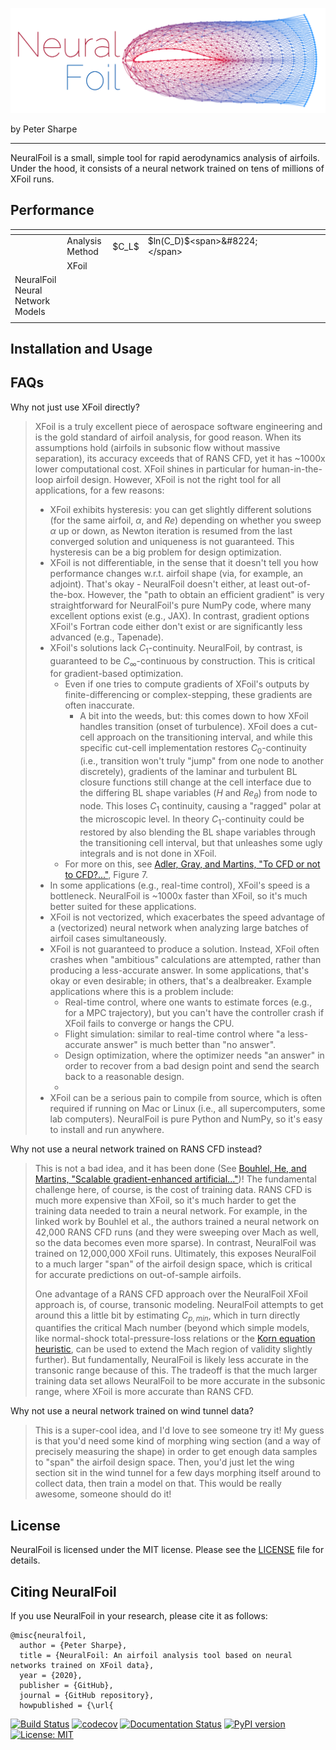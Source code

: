 
<p align="center">
    <img src="./media/neuralfoil_logo.svg" width="800" />
</p>

by Peter Sharpe

-----

NeuralFoil is a small, simple tool for rapid aerodynamics analysis of airfoils. Under the hood, it consists of a neural network trained on tens of millions of XFoil runs. 

## Performance

<table><thead><tr><th></th><th></th><th></th><th></th><th></th><th></th><th></th><th></th><th></th><th></th><th></th></tr></thead><tbody><tr><td></td><td>Analysis Method</td><td>$C_L$</td><td>$ln(C_D)$&lt;span&gt;&amp;#8224;&lt;/span&gt;</td><td></td><td></td><td></td><td></td><td></td><td></td><td></td></tr><tr><td></td><td>XFoil</td><td></td><td></td><td></td><td></td><td></td><td></td><td></td><td></td><td></td></tr><tr><td rowspan="7">NeuralFoil<br>Neural<br>Network Models</td><td></td><td></td><td></td><td></td><td></td><td></td><td></td><td></td><td></td><td></td></tr><tr><td></td><td></td><td></td><td></td><td></td><td></td><td></td><td></td><td></td><td></td></tr><tr><td></td><td></td><td></td><td></td><td></td><td></td><td></td><td></td><td></td><td></td></tr><tr><td></td><td></td><td></td><td></td><td></td><td></td><td></td><td></td><td></td><td></td></tr><tr><td></td><td></td><td></td><td></td><td></td><td></td><td></td><td></td><td></td><td></td></tr><tr><td></td><td></td><td></td><td></td><td></td><td></td><td></td><td></td><td></td><td></td></tr><tr><td></td><td></td><td></td><td></td><td></td><td></td><td></td><td></td><td></td><td></td></tr><tr><td></td><td></td><td></td><td></td><td></td><td></td><td></td><td></td><td></td><td></td><td></td></tr></tbody></table>

## Installation and Usage

## FAQs

Why not just use XFoil directly?

> XFoil is a truly excellent piece of aerospace software engineering and is the gold standard of airfoil analysis, for good reason. When its assumptions hold (airfoils in subsonic flow without massive separation), its accuracy exceeds that of RANS CFD, yet it has ~1000x lower computational cost. XFoil shines in particular for human-in-the-loop airfoil design. However, XFoil is not the right tool for all applications, for a few reasons:
> - XFoil exhibits hysteresis: you can get slightly different solutions (for the same airfoil, $\alpha$, and $Re$) depending on whether you sweep $\alpha$ up or down, as Newton iteration is resumed from the last converged solution and uniqueness is not guaranteed. This hysteresis can be a big problem for design optimization.
> - XFoil is not differentiable, in the sense that it doesn't tell you how performance changes w.r.t. airfoil shape (via, for example, an adjoint). That's okay - NeuralFoil doesn't either, at least out-of-the-box. However, the "path to obtain an efficient gradient" is very straightforward for NeuralFoil's pure NumPy code, where many excellent options exist (e.g., JAX). In contrast, gradient options XFoil's Fortran code either don't exist or are significantly less advanced (e.g., Tapenade). 
> - XFoil's solutions lack $C_1$-continuity. NeuralFoil, by contrast, is guaranteed to be $C_\infty$-continuous by construction. This is critical for gradient-based optimization.
>   - Even if one tries to compute gradients of XFoil's outputs by finite-differencing or complex-stepping, these gradients are often inaccurate. 
>     - A bit into the weeds, but: this comes down to how XFoil handles transition (onset of turbulence). XFoil does a cut-cell approach on the transitioning interval, and while this specific cut-cell implementation restores $C_0$-continuity (i.e., transition won't truly "jump" from one node to another discretely), gradients of the laminar and turbulent BL closure functions still change at the cell interface due to the differing BL shape variables ($H$ and $Re_\theta$) from node to node. This loses $C_1$ continuity, causing a "ragged" polar at the microscopic level. In theory $C_1$-continuity could be restored by also blending the BL shape variables through the transitioning cell interval, but that unleashes some ugly integrals and is not done in XFoil.
>   - For more on this, see [Adler, Gray, and Martins, "To CFD or not to CFD?..."](http://websites.umich.edu/~mdolaboratory/pdf/Adler2022c.pdf), Figure 7.
> - In some applications (e.g., real-time control), XFoil's speed is a bottleneck. NeuralFoil is ~1000x faster than XFoil, so it's much better suited for these applications.
> - XFoil is not vectorized, which exacerbates the speed advantage of a (vectorized) neural network when analyzing large batches of airfoil cases simultaneously.
> - XFoil is not guaranteed to produce a solution. Instead, XFoil often crashes when "ambitious" calculations are attempted, rather than producing a less-accurate answer. In some applications, that's okay or even desirable; in others, that's a dealbreaker. Example applications where this is a problem include:
>   - Real-time control, where one wants to estimate forces (e.g., for a MPC trajectory), but you can't have the controller crash if XFoil fails to converge or hangs the CPU.
>   - Flight simulation: similar to real-time control where "a less-accurate answer" is much better than "no answer".
>   - Design optimization, where the optimizer needs "an answer" in order to recover from a bad design point and send the search back to a reasonable design.
>   - 
> - XFoil can be a serious pain to compile from source, which is often required if running on Mac or Linux (i.e., all supercomputers, some lab computers). NeuralFoil is pure Python and NumPy, so it's easy to install and run anywhere. 
  
Why not use a neural network trained on RANS CFD instead?

> This is not a bad idea, and it has been done (See [Bouhlel, He, and Martins, "Scalable gradient-enhanced artificial..."](https://link.springer.com/article/10.1007/s00158-020-02488-5))! The fundamental challenge here, of course, is the cost of training data. RANS CFD is much more expensive than XFoil, so it's much harder to get the training data needed to train a neural network. For example, in the linked work by Bouhlel et al., the authors trained a neural network on 42,000 RANS CFD runs (and they were sweeping over Mach as well, so the data becomes even more sparse). In contrast, NeuralFoil was trained on 12,000,000 XFoil runs. Ultimately, this exposes NeuralFoil to a much larger "span" of the airfoil design space, which is critical for accurate predictions on out-of-sample airfoils.
> 
> One advantage of a RANS CFD approach over the NeuralFoil XFoil approach is, of course, transonic modeling. NeuralFoil attempts to get around this a little bit by estimating $C_{p, min}$, which in turn directly quantifies the critical Mach number (beyond which simple models, like normal-shock total-pressure-loss relations or the [Korn equation heuristic](https://archive.aoe.vt.edu/mason/Mason_f/ConfigAeroTransonics.pdf), can be used to extend the Mach region of validity slightly further). But fundamentally, NeuralFoil is likely less accurate in the transonic range because of this. The tradeoff is that the much larger training data set allows NeuralFoil to be more accurate in the subsonic range, where XFoil is more accurate than RANS CFD.

Why not use a neural network trained on wind tunnel data?

> This is a super-cool idea, and I'd love to see someone try it! My guess is that you'd need some kind of morphing wing section (and a way of precisely measuring the shape) in order to get enough data samples to "span" the airfoil design space. Then, you'd just let the wing section sit in the wind tunnel for a few days morphing itself around to collect data, then train a model on that. This would be really awesome, someone should do it!


## License

NeuralFoil is licensed under the MIT license. Please see the [LICENSE](LICENSE.txt) file for details.

## Citing NeuralFoil

If you use NeuralFoil in your research, please cite it as follows:
```
@misc{neuralfoil,
  author = {Peter Sharpe},
  title = {NeuralFoil: An airfoil analysis tool based on neural networks trained on XFoil data},
  year = {2020},
  publisher = {GitHub},
  journal = {GitHub repository},
  howpublished = {\url{
```


[![Build Status](https://travis-ci.org/NeuralFoil/NeuralFoil.svg?branch=master)](https://travis-ci.org/NeuralFoil/NeuralFoil)
[![codecov](https://codecov.io/gh/NeuralFoil/NeuralFoil/branch/master/graph/badge.svg)](https://codecov.io/gh/NeuralFoil/NeuralFoil)
[![Documentation Status](https://readthedocs.org/projects/neuralfoil/badge/?version=latest)](https://neuralfoil.readthedocs.io/en/latest/?badge=latest)
[![PyPI version](https://badge.fury.io/py/neuralfoil.svg)](https://badge.fury.io/py/neuralfoil)
[![License: MIT](https://img.shields.io/badge/License-MIT-g.svg)](https://opensource.org/licenses/MIT)